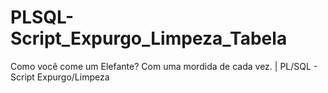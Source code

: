 # PLSQL-Script_Expurgo_Limpeza_Tabela
Como você come um Elefante? Com uma mordida de cada vez. | PL/SQL - Script Expurgo/Limpeza
